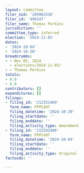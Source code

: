 ```yaml
---
layout: committee
filer_nid: '209962526'
filer_id: '499247'
filer_name: Thomas Perkins
jurisdiction: ''
committee_type: inferred
election: '2024-11-05'
dates:
- '2024-10-04'
- '2024-10-20'
breadcrumbs:
- - Nov 05, 2024
  - elections/2024-11-05/
- - Thomas Perkins
totals:
- 0.0
- 0.0
contributors: []
expenditures: []
filings:
- filing_id: '212351469'
  form_name: FPPC497
  filing_datetime: '2024-10-20'
  filing_startdate: ''
  filing_enddate: ''
  filing_activity_type: Amendment
- filing_id: '212242406'
  form_name: FPPC497
  filing_datetime: '2024-10-04'
  filing_startdate: ''
  filing_enddate: ''
  filing_activity_type: Original
factoids: ''

---
```


